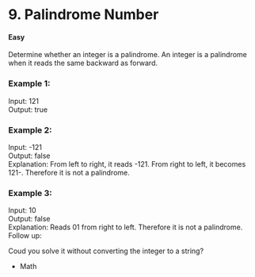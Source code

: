 # 9. Palindrome Number  

#### Easy

Determine whether an integer is a palindrome. An integer   is a palindrome when it reads the same backward as forward.

### Example 1:  

Input: 121  
Output: true  

### Example 2:  

Input: -121  
Output: false  
Explanation: From left to right, it reads -121. From   right to left, it becomes 121-. Therefore it is not a palindrome.

### Example 3:  

Input: 10  
Output: false  
Explanation: Reads 01 from right to left. Therefore it is   not a palindrome.
Follow up:  

Coud you solve it without converting the integer to a   string?

* Math